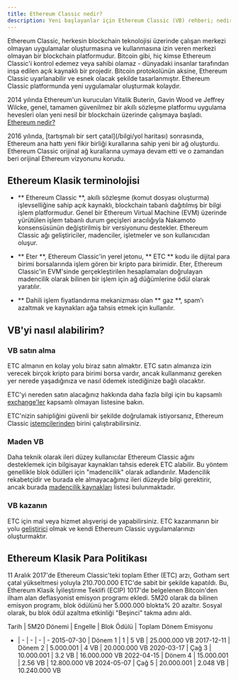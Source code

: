 ```yaml
---
title: Ethereum Classic nedir?
description: Yeni başlayanlar için Ethereum Classic (VB) rehberi; nedir ve nasıl alınır
---
```


Ethereum Classic, herkesin blockchain teknolojisi üzerinde çalışan merkezi olmayan uygulamalar oluşturmasına ve kullanmasına izin veren merkezi olmayan bir blockchain platformudur. Bitcoin gibi, hiç kimse Ethereum Classic'i kontrol edemez veya sahibi olamaz - dünyadaki insanlar tarafından inşa edilen açık kaynaklı bir projedir. Bitcoin protokolünün aksine, Ethereum Classic uyarlanabilir ve esnek olacak şekilde tasarlanmıştır. Ethereum Classic platformunda yeni uygulamalar oluşturmak kolaydır.

2014 yılında Ethereum'un kurucuları Vitalik Buterin, Gavin Wood ve Jeffrey Wilcke, genel, tamamen güvenilmez bir akıllı sözleşme platformu uygulama hevesleri olan yeni nesil bir blockchain üzerinde çalışmaya başladı. [Ethereum nedir?](Https://ethereum.org/what-is-ethereum/)

2016 yılında, [tartışmalı bir sert çatal](/bilgi/yol haritası) sonrasında, Ethereum ana hattı yeni fikir birliği kurallarına sahip yeni bir ağ oluşturdu. Ethereum Classic orijinal ağ kurallarına uymaya devam etti ve o zamandan beri orijinal Ethereum vizyonunu korudu.

## Ethereum Klasik terminolojisi

- ** Ethereum Classic **, akıllı sözleşme (komut dosyası oluşturma) işlevselliğine sahip açık kaynaklı, blockchain tabanlı dağıtılmış bir bilgi işlem platformudur. Genel bir Ethereum Virtual Machine (EVM) üzerinde yürütülen işlem tabanlı durum geçişleri aracılığıyla Nakamoto konsensüsünün değiştirilmiş bir versiyonunu destekler. Ethereum Classic ağı geliştiriciler, madenciler, işletmeler ve son kullanıcıdan oluşur.

- ** Eter **, Ethereum Classic'in yerel jetonu, ** ETC ** kodu ile dijital para birimi borsalarında işlem gören bir kripto para birimidir. Eter, Ethereum Classic'in EVM'sinde gerçekleştirilen hesaplamaları doğrulayan madencilik olarak bilinen bir işlem için ağ düğümlerine ödül olarak yaratılır.

- ** Dahili işlem fiyatlandırma mekanizması olan ** gaz **, spam'ı azaltmak ve kaynakları ağa tahsis etmek için kullanılır.

## VB'yi nasıl alabilirim?

### VB satın alma

ETC almanın en kolay yolu biraz satın almaktır. ETC satın almanıza izin verecek birçok kripto para birimi borsa vardır, ancak kullanmanız gereken yer nerede yaşadığınıza ve nasıl ödemek istediğinize bağlı olacaktır.

ETC'yi nereden satın alacağınız hakkında daha fazla bilgi için bu kapsamlı [exchange'ler](/ekosistem/exchange'ler) kapsamlı olmayan listesine bakın.

ETC'nizin sahipliğini güvenli bir şekilde doğrulamak istiyorsanız, Ethereum Classic [istemcilerinden](/geliştirme/istemciler) birini çalıştırabilirsiniz.

### Maden VB

Daha teknik olarak ileri düzey kullanıcılar Ethereum Classic ağını desteklemek için bilgisayar kaynakları tahsis ederek ETC alabilir. Bu yöntem genellikle blok ödülleri için "madencilik" olarak adlandırılır. Madencilik rekabetçidir ve burada ele almayacağımız ileri düzeyde bilgi gerektirir, ancak burada [madencilik kaynakları](/geliştirme/madencilik-kaynakları) listesi bulunmaktadır.

### VB kazanın

ETC için mal veya hizmet alışverişi de yapabilirsiniz. ETC kazanmanın bir yolu [geliştirici](/geliştirme) olmak ve kendi Ethereum Classic uygulamalarınızı oluşturmaktır.

## Ethereum Klasik Para Politikası

11 Aralık 2017'de Ethereum Classic'teki toplam Ether (ETC) arzı, Gotham sert çatal yükseltmesi yoluyla 210.700.000 ETC'de sabit bir şekilde kapatıldı. Bu, Ethereum Klasik İyileştirme Teklifi (ECIP) 1017'de belgelenen Bitcoin'den ilham alan deflasyonist emisyon programı ekledi. 5M20 olarak da bilinen emisyon programı, blok ödülünü her 5.000.000 blokta% 20 azaltır. Sosyal olarak, bu blok ödül azaltma etkinliği "Beşinci" takma adını aldı.

Tarih | 5M20 Dönemi | Engelle | Blok Ödülü | Toplam Dönem Emisyonu
- | - | - | - | -
2015-07-30 | Dönem 1 | 1 | 5 VB | 25.000.000 VB
2017-12-11 | Dönem 2 | 5.000.001 | 4 VB | 20.000.000 VB
2020-03-17 | Çağ 3 | 10.000.001 | 3.2 VB | 16.000.000 VB
2022-04-15 | Dönem 4 | 15.000.001 | 2.56 VB | 12.800.000 VB
2024-05-07 | Çağ 5 | 20.000.001 | 2.048 VB | 10.240.000 VB
